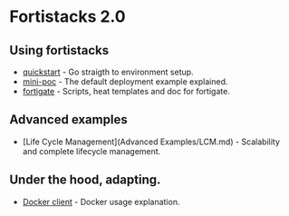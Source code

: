 # Fortistacks 2.0


## Using fortistacks

* [quickstart](quickstart.md) - Go straigth to environment setup.
* [mini-poc](mini-poc.md) - The default deployment example explained.
* [fortigate](Fortigate.md) - Scripts, heat templates and doc for fortigate.

## Advanced examples

* [Life Cycle Management](Advanced Examples/LCM.md) - Scalability and complete lifecycle management.

## Under the hood, adapting.
* [Docker client](Internals/README-DockerClient.md) - Docker usage explanation.
